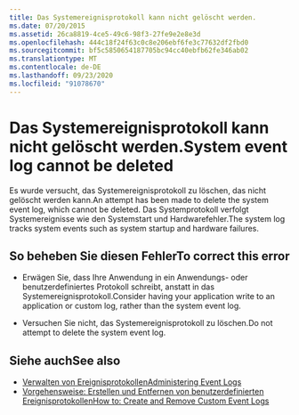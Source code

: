 ```yaml
---
title: Das Systemereignisprotokoll kann nicht gelöscht werden.
ms.date: 07/20/2015
ms.assetid: 26ca8819-4ce5-49c6-98f3-27fe9e2e8e3d
ms.openlocfilehash: 444c18f24f63c0c8e206ebf6fe3c77632df2fbd0
ms.sourcegitcommit: bf5c5850654187705bc94cc40ebfb62fe346ab02
ms.translationtype: MT
ms.contentlocale: de-DE
ms.lasthandoff: 09/23/2020
ms.locfileid: "91078670"
---
```

# <a name="system-event-log-cannot-be-deleted"></a><span data-ttu-id="e28d5-102">Das Systemereignisprotokoll kann nicht gelöscht werden.</span><span class="sxs-lookup"><span data-stu-id="e28d5-102">System event log cannot be deleted</span></span>

<span data-ttu-id="e28d5-103">Es wurde versucht, das Systemereignisprotokoll zu löschen, das nicht gelöscht werden kann.</span><span class="sxs-lookup"><span data-stu-id="e28d5-103">An attempt has been made to delete the system event log, which cannot be deleted.</span></span> <span data-ttu-id="e28d5-104">Das Systemprotokoll verfolgt Systemereignisse wie den Systemstart und Hardwarefehler.</span><span class="sxs-lookup"><span data-stu-id="e28d5-104">The system log tracks system events such as system startup and hardware failures.</span></span>  
  
## <a name="to-correct-this-error"></a><span data-ttu-id="e28d5-105">So beheben Sie diesen Fehler</span><span class="sxs-lookup"><span data-stu-id="e28d5-105">To correct this error</span></span>  
  
- <span data-ttu-id="e28d5-106">Erwägen Sie, dass Ihre Anwendung in ein Anwendungs- oder benutzerdefiniertes Protokoll schreibt, anstatt in das Systemereignisprotokoll.</span><span class="sxs-lookup"><span data-stu-id="e28d5-106">Consider having your application write to an application or custom log, rather than the system event log.</span></span>  
  
- <span data-ttu-id="e28d5-107">Versuchen Sie nicht, das Systemereignisprotokoll zu löschen.</span><span class="sxs-lookup"><span data-stu-id="e28d5-107">Do not attempt to delete the system event log.</span></span>  
  
## <a name="see-also"></a><span data-ttu-id="e28d5-108">Siehe auch</span><span class="sxs-lookup"><span data-stu-id="e28d5-108">See also</span></span>

- <span data-ttu-id="e28d5-109">[Verwalten von Ereignisprotokollen](/previous-versions/visualstudio/visual-studio-2008/4f69axw4(v=vs.90))</span><span class="sxs-lookup"><span data-stu-id="e28d5-109">[Administering Event Logs](/previous-versions/visualstudio/visual-studio-2008/4f69axw4(v=vs.90))</span></span>
- <span data-ttu-id="e28d5-110">[Vorgehensweise: Erstellen und Entfernen von benutzerdefinierten Ereignisprotokollen](/previous-versions/visualstudio/visual-studio-2008/49dwckkz(v=vs.90))</span><span class="sxs-lookup"><span data-stu-id="e28d5-110">[How to: Create and Remove Custom Event Logs](/previous-versions/visualstudio/visual-studio-2008/49dwckkz(v=vs.90))</span></span>
